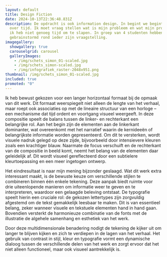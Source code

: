 ```yaml
---
layout: default
title: Design Fiction
date: 2024-10-13T22:36:48.831Z
description: De opdracht is ook information design. In begint we begint thema
  over tijd. Ik moet vraag stellen wat is mijn probleem en wat mijn probleem is
  ik heb niet genoeg tijd om te slapen. In groep van 4 studenten hebben we samen
  gebrainstormd rond ieder zijn vraagstelling.
imagegallery:
  showgallery: true
  carouselgrid: carousel
  galleryImages:
    - /img/schets_simon_01-scaled.jpg
    - /img/schets_simon-scaled.jpg
    - /img/infografiek_raster-2048x951.png
thumbnail: /img/schets_simon_01-scaled.jpg
included: true
promoted: "0"
---
```

Ik heb bewust gekozen voor een langer horizontaal formaat bij de opmaak van dit werk. Dit formaat weerspiegelt niet alleen de lengte van het verhaal, maar roept ook associaties op met de lineaire structuur van een horloge – een mechanisme dat tijd ordent en voortgang visueel weergeeft. In deze compositie speelt de balans tussen de linker- en rechterkant een belangrijke rol. Aan het begin zijn de elementen aan de linkerkant dominanter, wat overeenkomt met het narratief waarin de kernideeën of belangrijkste informatie worden gepresenteerd. Om dit te versterken, wordt visuele nadruk gelegd op deze zijde, bijvoorbeeld door intensievere kleuren zoals een krachtiger blauw. Naarmate de focus verschuift en de rechterkant van de compositie in beeld komt, neemt het belang van de elementen daar geleidelijk af. Dit wordt visueel gereflecteerd door een subtielere kleurtoepassing en een meer ingetogen ontwerp.

Het eindresultaat is naar mijn mening bijzonder geslaagd. Wat dit werk extra interessant maakt, is de bewuste keuze om verschillende stijlen te combineren binnen één enkele tekening. Deze aanpak biedt ruimte voor drie uiteenlopende manieren om informatie weer te geven en te interpreteren, waardoor een gelaagde beleving ontstaat. De typografie speelt hierin een cruciale rol: de gekozen lettertypes zijn zorgvuldig afgestemd om de tekst gemakkelijk leesbaar te maken. Dit is van essentieel belang, zeker wanneer visuele en tekstuele elementen hand in hand gaan. Bovendien versterkt de harmonieuze combinatie van de fonts met de illustratie de algehele samenhang en esthetiek van het werk.

Door deze multidimensionale benadering nodigt de tekening de kijker uit om langer te blijven kijken en zich te verdiepen in de lagen van het verhaal. Het gebruik van contrast in stijl, kleur en typografie vormt een dynamische dialoog tussen de verschillende delen van het werk en zorgt ervoor dat het niet alleen functioneel, maar ook visueel aantrekkelijk is.